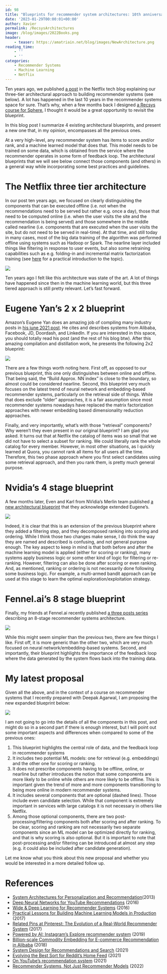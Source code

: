 ```yaml
---
id: 98
title: "Blueprints for recommender system architectures: 10th anniversary edition"
date: '2023-01-29T00:00:01+00:00'
author: Xavier
permalink: /RecsysArchitectures
image: /blog/images/2022Books.png
header:
    - teaser: https://amatriain.net/blog/images/NewArchitecture.png
reading_time:
    - ''
    - ''
categories:
    - Recommender Systems
    - Machine Learning
    - Netflix
---
```



Ten years ago, we published [a post](https://netflixtechblog.com/system-architectures-for-personalization-and-recommendation-e081aa94b5d8) in the Netflix tech blog explaining our three-tier architectural approach to building recommender systems (see below). A lot has happened in the last 10 years in the recommender systems space for sure. That’s why, when a few months back I designed [a Recsys course for Sphere](https://www.getsphere.com/cohorts/designing-state-of-the-art-recommender-systems), I thought it would be a great opportunity to revisit the blueprint.

In this blog post I summarize 4 existing architectural blueprints, and present a new one that, in my opinion, encompasses all the previous ones.

At a very high-level, any recommender system has items to score and/or rank, and a machine learned model that does that. This model needs to be trained on some data, which is obtained from the service where the recommender operates in some form of feedback loop. The architectural blueprints that we will see below connect those components (and others) in a general way while incorporating some best practices and guidelines.

# The Netflix three tier architecture

In our post ten years ago, we focused on clearly distinguishing the components that can be executed offline (i.e. not when the recommendations need to be served but rather e.g. once a day), those that need to be computed online (i.e. when the user visits the site and the recommendation is being served) and those somewhere in the middle called nearline (i.e. components that are executed when the user visits the site, but do not need to be served in real-time). At that time, and still today in many cases, most of the big data training of the algorithm was performed offline using systems such as Hadoop or Spark. The nearline layer included things like filtering in response to user events, but also some retraining capabilities such as e.g. folding-in and incremental matrix factorization training (see [here](https://towardsdatascience.com/building-an-incremental-recommender-system-8836e30afaef) for a practical introduction to the topic).

<img src="/blog/images/NetflixArchitecture.png">

Ten years ago I felt like this architecture was state of the art. A lot of things have happened since then in the machine learning world, but this three tiered approach is still pretty relevant. Let’s fast forward.


# Eugene Yan’s 2 x 2 blueprint

Amazon’s Eugene Yan does an amazing job of compiling many industry posts in [his june 2021 post](https://eugeneyan.com/writing/system-design-for-discovery/). He cites and describes systems from Alibaba, Facebook, JD, Doordash, and LinkedIn. If you are interested in this space, you should totally read his post (and the rest of his blog btw). After this amazing compilation and distillation work, he presents the following 2x2 blueprint: 

<img src="/blog/images/EugeneArchitecture.png">

There are a few things worth noting here. First off, as opposed to our previous blueprint, this one only distinguishes between online and offline. That being said, the “Build Approx. NN index” is close to the boundary, so almost could be considered nearline. Second, this blueprint very much focuses on the latest trend of neural network and embedding-based recommender systems, particularly on the retrieval side of things. While that does exclude “older” approaches, it is a fair assumption since most recommender systems nowadays have replaced the matrix factorization approaches with newer embedding based dimensionality reduction approaches.

Finally, and very importantly, what’s with those “retrieval” components? Why weren’t they even present in our original blueprint? I am glad you asked. It turns out that at Netflix the catalog of items was so small that we did not have to select a subset for ranking. We could literally rank the whole catalog for every member. However, in most other situations, as I quickly learned at Quora, you cannot rank all items for all users all the time. Therefore, this two phase approach where you first select candidates using some retrieval approach, and then you rank them, is pretty much general purpose. 

# Nvidia’s 4 stage blueprint

A few months later, Even and Karl from NVidia’s Merlin team published [a new architectural blueprint](https://medium.com/nvidia-merlin/recommender-systems-not-just-recommender-models-485c161c755e) that they acknowledge extended Eugene’s.

<img src="/blog/images/NVidiaArchitecture.png">

Indeed, it is clear that this is an extension of the previous blueprint where they added a filtering step, and they decomposed ranking into scoring and ordering. While I think those two changes make sense, I do think the way they are named and described is confusing, and not general purpose enough. The key aspect to keep in mind is that both before and after the machine learning model is applied (either for scoring or ranking), many systems apply business logic or some other kind of logic for filtering or re-ranking. However, filtering can also be done after scoring or even ranking. And, as mentioned, ranking or ordering is not necessarily done following some business logic. For example, a multi-armed bandit approach can be used at this stage to learn the optimal exploration/exploitation strategy.

# Fennel.ai’s 8 stage blueprint

Finally, my friends at Fennel.ai recently published [a three posts series](https://fennel.ai/blog/real-world-recommendation-system/) describing an 8-stage recommender systems architecture.

<img src="/blog/images/FennelAIArchitecture.png">

While this might seem simpler than the previous two, there are few things I like. First off, it is more generic than the other two, which are very much focused on neural network/embedding-based systems. Second, and importantly, their blueprint highlights the importance of the feedback loop where the data generated by the system flows back into the training data. 

# My latest proposal

Given all the above, and in the context of  a course on recommender systems that I recently prepared with Deepak Agarwal, I am proposing the new expanded blueprint below:

<img src="/blog/images/NewArchitecture.png">

I am not going to go into the details of all the components in this post, and might do so in a second part if there is enough interest, but I will point out some important aspects and differences when compared to some of the previous ones:

1. This blueprint highlights the central role of data, and the feedback loop in recommender systems
2. It includes two potential ML models: one for retrieval (e.g. embeddings) and the other one for scoring or ranking.
3. It does not prescribe components having to be offline, online, or nearline but rather introduces the notion that some components are more likely to be online while others are more likely to be offline. This is important given the trend of more and more components transitioning to being more online in modern recommender systems.
4. It  includes several components that are optional (dashed lines). Those include even candidate selection. While that component is extremely important in services with large catalogs it is not necessary in others like Netflix.
5. Among those optional components, there are two post-processing/filtering components both after scoring and after ranking. To be clear, scoring and ranking are not necessarily two separate components since an ML model can be optimized directly for ranking, and that is why scoring is also optional. But it is important to note that post-processing and/or filtering can be introduced at almost any step (e.g. it could also be included after candidate generation).

Let me know what you think about this new proposal and whether you would be interested in a more detailed follow up.

# References

* [System Architectures for Personalization and Recommendation](https://netflixtechblog.com/system-architectures-for-personalization-and-recommendation-e081aa94b5d8)(2013)
* [Deep Neural Networks for YouTube Recommendations](https://research.google.com/pubs/pub45530.html?authuser=1) (2016)
* [Wide & Deep Learning for Recommender Systems](https://arxiv.org/abs/1606.07792) (2016)
* [Practical Lessons for Building Machine Learning Models in Production](https://www.datacouncil.ai/talks/practical-lessons-for-building-machine-learning-models-in-production) (2017)
* [Related Pins at Pinterest: The Evolution of a Real-World Recommender System](https://arxiv.org/abs/1702.07969) (2017)
* [Powered by AI: Instagram’s Explore recommender system](https://instagram-engineering.com/powered-by-ai-instagrams-explore-recommender-system-7ca901d2a882) (2019)
* [Billion-scale Commodity Embedding for E-commerce Recommendation in Alibaba](https://arxiv.org/abs/1803.02349) (2018)
* [System Design for Recommendations and Search](https://eugeneyan.com/writing/system-design-for-discovery/) (2021)
* [Evolving the Best Sort for Reddit’s Home Feed](https://www.reddit.com/r/blog/comments/o5tjcn/evolving_the_best_sort_for_reddits_home_feed/) (2021)
* [On YouTube’s recommendation system](https://blog.youtube/inside-youtube/on-youtubes-recommendation-system/) (2021)
* [Recommender Systems, Not Just Recommender Models](https://medium.com/nvidia-merlin/recommender-systems-not-just-recommender-models-485c161c755e) (2022)

